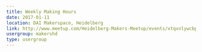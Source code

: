 ```yaml
---
title: Weekly Making Hours
date: 2017-01-11
location: DAI Makerspace, Heidelberg
link: http://www.meetup.com/Heidelberg-Makers-Meetup/events/xtqvnlywcbpb/
usergroup: makershd
type: usergroup
---
```

